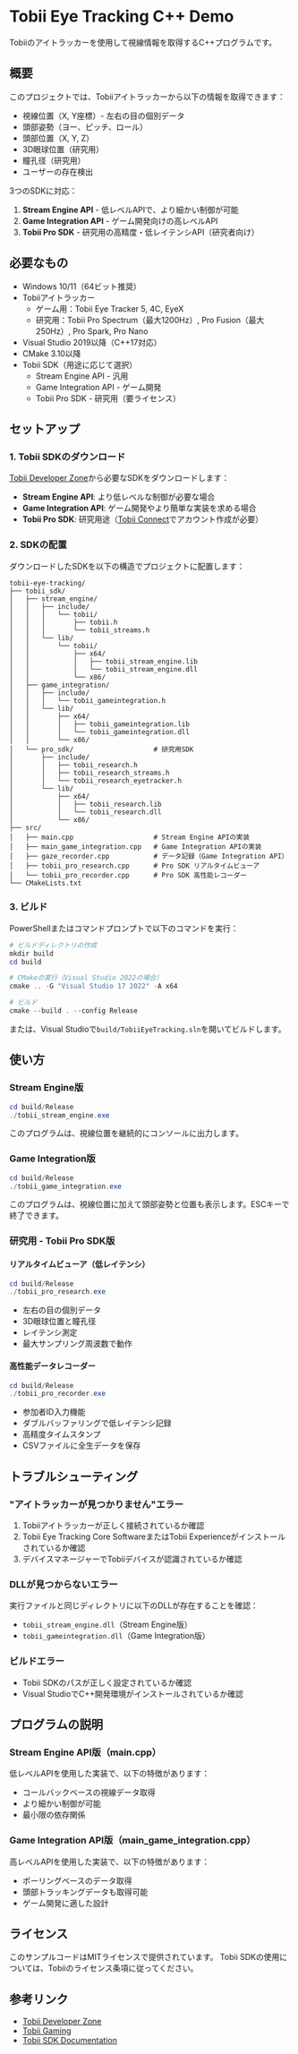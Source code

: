 # Tobii Eye Tracking C++ Demo

Tobiiのアイトラッカーを使用して視線情報を取得するC++プログラムです。

## 概要

このプロジェクトでは、Tobiiアイトラッカーから以下の情報を取得できます：
- 視線位置（X, Y座標）- 左右の目の個別データ
- 頭部姿勢（ヨー、ピッチ、ロール）
- 頭部位置（X, Y, Z）
- 3D眼球位置（研究用）
- 瞳孔径（研究用）
- ユーザーの存在検出

3つのSDKに対応：
1. **Stream Engine API** - 低レベルAPIで、より細かい制御が可能
2. **Game Integration API** - ゲーム開発向けの高レベルAPI
3. **Tobii Pro SDK** - 研究用の高精度・低レイテンシAPI（研究者向け）

## 必要なもの

- Windows 10/11（64ビット推奨）
- Tobiiアイトラッカー
  - ゲーム用：Tobii Eye Tracker 5, 4C, EyeX
  - 研究用：Tobii Pro Spectrum（最大1200Hz）, Pro Fusion（最大250Hz）, Pro Spark, Pro Nano
- Visual Studio 2019以降（C++17対応）
- CMake 3.10以降
- Tobii SDK（用途に応じて選択）
  - Stream Engine API - 汎用
  - Game Integration API - ゲーム開発
  - Tobii Pro SDK - 研究用（要ライセンス）

## セットアップ

### 1. Tobii SDKのダウンロード

[Tobii Developer Zone](https://developer.tobii.com/)から必要なSDKをダウンロードします：

- **Stream Engine API**: より低レベルな制御が必要な場合
- **Game Integration API**: ゲーム開発やより簡単な実装を求める場合
- **Tobii Pro SDK**: 研究用途（[Tobii Connect](https://connect.tobii.com/)でアカウント作成が必要）

### 2. SDKの配置

ダウンロードしたSDKを以下の構造でプロジェクトに配置します：

```
tobii-eye-tracking/
├── tobii_sdk/
│   ├── stream_engine/
│   │   ├── include/
│   │   │   └── tobii/
│   │   │       ├── tobii.h
│   │   │       └── tobii_streams.h
│   │   └── lib/
│   │       └── tobii/
│   │           ├── x64/
│   │           │   ├── tobii_stream_engine.lib
│   │           │   └── tobii_stream_engine.dll
│   │           └── x86/
│   ├── game_integration/
│   │   ├── include/
│   │   │   └── tobii_gameintegration.h
│   │   └── lib/
│   │       ├── x64/
│   │       │   ├── tobii_gameintegration.lib
│   │       │   └── tobii_gameintegration.dll
│   │       └── x86/
│   └── pro_sdk/                    # 研究用SDK
│       ├── include/
│       │   ├── tobii_research.h
│       │   ├── tobii_research_streams.h
│       │   └── tobii_research_eyetracker.h
│       └── lib/
│           ├── x64/
│           │   ├── tobii_research.lib
│           │   └── tobii_research.dll
│           └── x86/
├── src/
│   ├── main.cpp                    # Stream Engine APIの実装
│   ├── main_game_integration.cpp   # Game Integration APIの実装
│   ├── gaze_recorder.cpp           # データ記録（Game Integration API）
│   ├── tobii_pro_research.cpp      # Pro SDK リアルタイムビューア
│   └── tobii_pro_recorder.cpp      # Pro SDK 高性能レコーダー
└── CMakeLists.txt
```

### 3. ビルド

PowerShellまたはコマンドプロンプトで以下のコマンドを実行：

```powershell
# ビルドディレクトリの作成
mkdir build
cd build

# CMakeの実行（Visual Studio 2022の場合）
cmake .. -G "Visual Studio 17 2022" -A x64

# ビルド
cmake --build . --config Release
```

または、Visual Studioで`build/TobiiEyeTracking.sln`を開いてビルドします。

## 使い方

### Stream Engine版

```powershell
cd build/Release
./tobii_stream_engine.exe
```

このプログラムは、視線位置を継続的にコンソールに出力します。

### Game Integration版

```powershell
cd build/Release
./tobii_game_integration.exe
```

このプログラムは、視線位置に加えて頭部姿勢と位置も表示します。ESCキーで終了できます。

### 研究用 - Tobii Pro SDK版

#### リアルタイムビューア（低レイテンシ）
```powershell
cd build/Release
./tobii_pro_research.exe
```

- 左右の目の個別データ
- 3D眼球位置と瞳孔径
- レイテンシ測定
- 最大サンプリング周波数で動作

#### 高性能データレコーダー
```powershell
cd build/Release
./tobii_pro_recorder.exe
```

- 参加者ID入力機能
- ダブルバッファリングで低レイテンシ記録
- 高精度タイムスタンプ
- CSVファイルに全生データを保存

## トラブルシューティング

### "アイトラッカーが見つかりません"エラー

1. Tobiiアイトラッカーが正しく接続されているか確認
2. Tobii Eye Tracking Core SoftwareまたはTobii Experienceがインストールされているか確認
3. デバイスマネージャーでTobiiデバイスが認識されているか確認

### DLLが見つからないエラー

実行ファイルと同じディレクトリに以下のDLLが存在することを確認：
- `tobii_stream_engine.dll`（Stream Engine版）
- `tobii_gameintegration.dll`（Game Integration版）

### ビルドエラー

- Tobii SDKのパスが正しく設定されているか確認
- Visual StudioでC++開発環境がインストールされているか確認

## プログラムの説明

### Stream Engine API版（main.cpp）

低レベルAPIを使用した実装で、以下の特徴があります：
- コールバックベースの視線データ取得
- より細かい制御が可能
- 最小限の依存関係

### Game Integration API版（main_game_integration.cpp）

高レベルAPIを使用した実装で、以下の特徴があります：
- ポーリングベースのデータ取得
- 頭部トラッキングデータも取得可能
- ゲーム開発に適した設計

## ライセンス

このサンプルコードはMITライセンスで提供されています。
Tobii SDKの使用については、Tobiiのライセンス条項に従ってください。

## 参考リンク

- [Tobii Developer Zone](https://developer.tobii.com/)
- [Tobii Gaming](https://gaming.tobii.com/)
- [Tobii SDK Documentation](https://developer.tobii.com/product-integration/)
